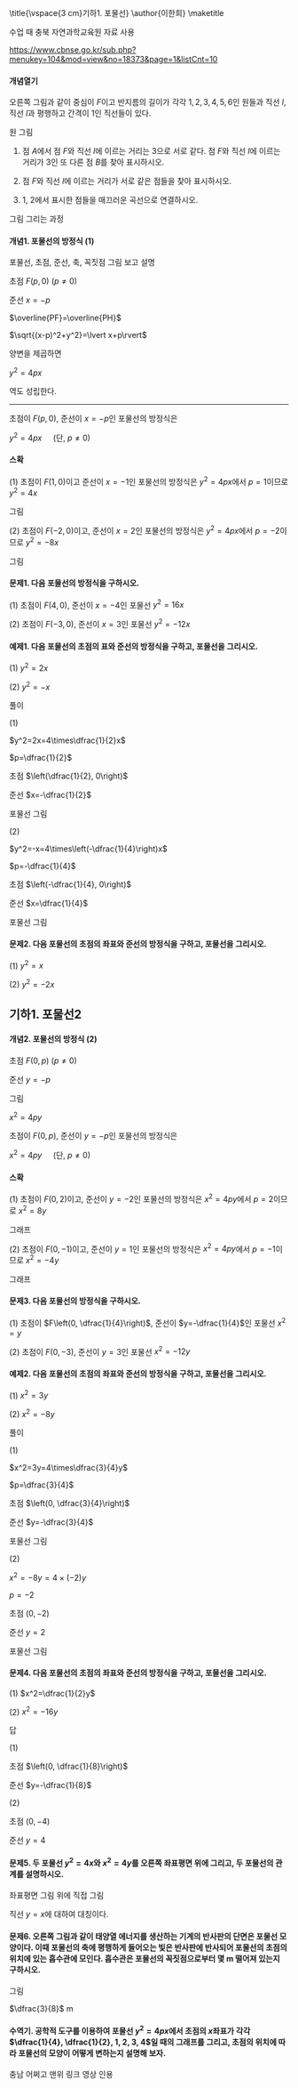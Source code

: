 \title{\vspace{3 cm}기하1. 포물선}
\author{이한희}
\maketitle

수업 때 충북 자연과학교육원 자료 사용

https://www.cbnse.go.kr/sub.php?menukey=104&mod=view&no=18373&page=1&listCnt=10

#### 개념열기

오른쪽 그림과 같이 중심이 $F$이고 반지름의 길이가 각각 $1, 2, 3, 4, 5, 6$인 원들과 직선 $l$, 직선 $l$과 평행하고 간격이 1인 직선들이 있다. 

원 그림

1. 점 $A$에서 점 $F$와 직선 $l$에 이르는 거리는 3으로 서로 같다. 점 $F$와 직선 $l$에 이르는 거리가 3인 또 다른 점 $B$를 찾아 표시하시오.

2. 점 $F$와 직선 $l$에 이르는 거리가 서로 같은 점들을 찾아 표시하시오.

3. 1, 2에서 표시한 점들을 매끄러운 곡선으로 연결하시오.

그림 그리는 과정

#### 개념1. 포물선의 방정식 (1)

포물선, 초점, 준선, 축, 꼭짓점 그림 보고 설명

초점 $F(p, 0)\ (p\ne0)$

준선 $x=-p$

$\overline{PF}=\overline{PH}$

$\sqrt{(x-p)^2+y^2}=\lvert x+p\rvert$

양변을 제곱하면

$y^2=4px$

역도 성립한다.

---

초점이 $F(p, 0)$, 준선이 $x=-p$인 포물선의 방정식은

$y^2=4 px\quad$ (단, $p\ne0$)

#### 스확

(1) 초점이 $F(1, 0)$이고 준선이 $x=-1$인 포물선의 방정식은 $y^2=4px$에서 $p=1$이므로 $y^2=4x$

그림

(2) 초점이 $F(-2, 0)$이고, 준선이 $x=2$인 포물선의 방정식은 $y^2=4px$에서 $p=-2$이므로 $y^2=-8x$

그림

#### 문제1. 다음 포물선의 방정식을 구하시오.

(1) 초점이 $F(4, 0)$, 준선이 $x=-4$인 포물선 $y^2=16x$

(2) 초점이 $F(-3, 0)$, 준선이 $x=3$인 포물선 $y^2=-12x$

#### 예제1. 다음 포물선의 초점의 표와 준선의 방정식을 구하고, 포물선을 그리시오.

(1) $y^2=2x$

(2) $y^2=-x$

풀이

(1) 

$y^2=2x=4\times\dfrac{1}{2}x$

$p=\dfrac{1}{2}$

초점 $\left(\dfrac{1}{2}, 0\right)$

준선 $x=-\dfrac{1}{2}$

포물선 그림

(2)

$y^2=-x=4\times\left(-\dfrac{1}{4}\right)x$

$p=-\dfrac{1}{4}$

초점 $\left(-\dfrac{1}{4}, 0\right)$

준선 $x=\dfrac{1}{4}$

포물선 그림

#### 문제2. 다음 포물선의 초점의 좌표와 준선의 방정식을 구하고, 포물선을 그리시오.

(1) $y^2=x$

(2) $y^2=-2x$

## 기하1. 포물선2

#### 개념2. 포물선의 방정식 (2)

초점 $F(0, p)\ (p\ne0)$

준선 $y=-p$

그림

$x^2=4py$


초점이 $F(0, p)$, 준선이 $y=-p$인 포물선의 방정식은 

$x^2=4 py\quad$ (단, $p\ne0$)

#### 스확

(1) 초점이 $F(0, 2)$이고, 준선이 $y=-2$인 포물선의 방정식은 $x^2=4py$에서 $p=2$이므로 $x^2=8y$

그래프

(2) 초점이 $F(0, -1)$이고, 준선이 $y=1$인 포물선의 방정식은 $x^2=4py$에서 $p=-1$이므로 $x^2=-4y$

그래프

#### 문제3. 다음 포물선의 방정식을 구하시오.

(1) 초점이 $F\left(0, \dfrac{1}{4}\right)$, 준선이 $y=-\dfrac{1}{4}$인 포물선 $x^2=y$

(2) 초점이 $F(0, -3)$, 준선이 $y=3$인 포물선 $x^2=-12y$

#### 예제2. 다음 포물선의 초점의 좌표와 준선의 방정식을 구하고, 포물선을 그리시오.

(1) $x^2=3y$

(2) $x^2=-8y$

풀이

(1) 

$x^2=3y=4\times\dfrac{3}{4}y$

$p=\dfrac{3}{4}$

초점 $\left(0, \dfrac{3}{4}\right)$

준선 $y=-\dfrac{3}{4}$

포물선 그림

(2) 

$x^2=-8y=4\times(-2)y$

$p=-2$

초점 $(0, -2)$

준선 $y=2$

포물선 그림

#### 문제4. 다음 포물선의 초점의 좌표와 준선의 방정식을 구하고, 포물선을 그리시오.

(1) $x^2=\dfrac{1}{2}y$

(2) $x^2=-16y$

답

(1)

초점 $\left(0, \dfrac{1}{8}\right)$

준선 $y=-\dfrac{1}{8}$

(2)

초점 $(0, -4)$

준선 $y=4$

#### 문제5. 두 포물선 $y^2=4x$와 $x^2=4y$를 오른쪽 좌표평면 위에 그리고, 두 포물선의 관계를 설명하시오.

좌표평면 그림 위에 직접 그림

직선 $y=x$에 대하여 대칭이다.

#### 문제6. 오른쪽 그림과 같이 태양열 에너지를 생산하는 기계의 반사판의 단면은 포물선 모양이다. 이때 포물선의 축에 평행하게 들어오는 빛은 반사판에 반사되어 포물선의 초점의 위치에 있는 흡수관에 모인다. 흡수관은 포물선의 꼭짓점으로부터 몇 m 떨어져 있는지 구하시오.

그림

$\dfrac{3}{8}$ m

#### 수역기. 공학적 도구를 이용하여 포물선 $y^2=4px$에서 초점의 $x$좌표가 각각 $\dfrac{1}{4}, \dfrac{1}{2}, 1, 2, 3, 4$일 때의 그래프를 그리고, 초점의 위치에 따라 포물선의 모양이 어떻게 변하는지 설명해 보자.

충남 어쩌고 맨위 링크 영상 인용